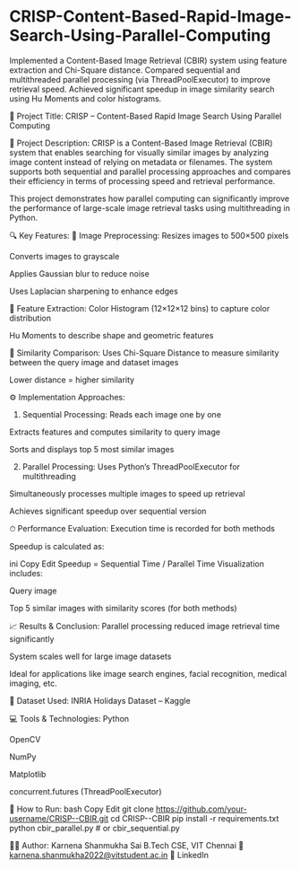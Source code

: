 # CRISP-Content-Based-Rapid-Image-Search-Using-Parallel-Computing
Implemented a Content-Based Image Retrieval (CBIR) system using feature extraction and Chi-Square distance. Compared sequential and multithreaded parallel processing (via ThreadPoolExecutor) to improve retrieval speed. Achieved significant speedup in image similarity search using Hu Moments and color histograms.


📌 Project Title:
CRISP – Content-Based Rapid Image Search Using Parallel Computing

🧠 Project Description:
CRISP is a Content-Based Image Retrieval (CBIR) system that enables searching for visually similar images by analyzing image content instead of relying on metadata or filenames. The system supports both sequential and parallel processing approaches and compares their efficiency in terms of processing speed and retrieval performance.

This project demonstrates how parallel computing can significantly improve the performance of large-scale image retrieval tasks using multithreading in Python.

🔍 Key Features:
🔹 Image Preprocessing:
Resizes images to 500×500 pixels

Converts images to grayscale

Applies Gaussian blur to reduce noise

Uses Laplacian sharpening to enhance edges

🔹 Feature Extraction:
Color Histogram (12×12×12 bins) to capture color distribution

Hu Moments to describe shape and geometric features

🔹 Similarity Comparison:
Uses Chi-Square Distance to measure similarity between the query image and dataset images

Lower distance = higher similarity


⚙️ Implementation Approaches:
1. Sequential Processing:
Reads each image one by one

Extracts features and computes similarity to query image

Sorts and displays top 5 most similar images

2. Parallel Processing:
Uses Python’s ThreadPoolExecutor for multithreading

Simultaneously processes multiple images to speed up retrieval

Achieves significant speedup over sequential version


⏱ Performance Evaluation:
Execution time is recorded for both methods

Speedup is calculated as:

ini
Copy
Edit
Speedup = Sequential Time / Parallel Time
Visualization includes:

Query image

Top 5 similar images with similarity scores (for both methods)

📈 Results & Conclusion:
Parallel processing reduced image retrieval time significantly

System scales well for large image datasets

Ideal for applications like image search engines, facial recognition, medical imaging, etc.

📁 Dataset Used:
INRIA Holidays Dataset – Kaggle

💻 Tools & Technologies:
Python

OpenCV

NumPy

Matplotlib

concurrent.futures (ThreadPoolExecutor)


🚀 How to Run:
bash
Copy
Edit
git clone https://github.com/your-username/CRISP--CBIR.git
cd CRISP--CBIR
pip install -r requirements.txt
python cbir_parallel.py   # or cbir_sequential.py


👨‍💻 Author:
Karnena Shanmukha Sai
B.Tech CSE, VIT Chennai
📧 karnena.shanmukha2022@vitstudent.ac.in
🔗 LinkedIn
